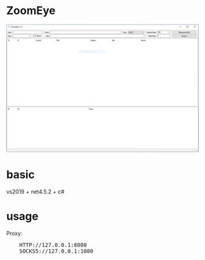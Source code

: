 # ZoomEye
![Screenshot](Capture.PNG)

# basic
vs2019 + net4.5.2 + c#

# usage
Proxy:  
<pre>
    HTTP://127.0.0.1:8080  
    SOCKS5://127.0.0.1:1080 
</pre>
